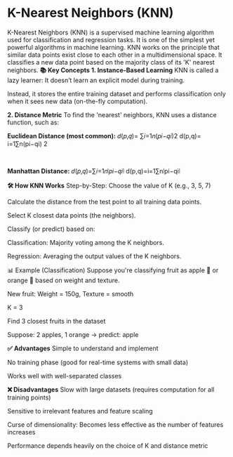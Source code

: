 # K-Nearest Neighbors (KNN)
K-Nearest Neighbors (KNN) is a supervised machine learning algorithm used for classification and regression tasks. It is one of the simplest yet powerful algorithms in machine learning.
KNN works on the principle that similar data points exist close to each other in a multidimensional space. It classifies a new data point based on the majority class of its 'K' nearest neighbors.
**📚 Key Concepts**
**1. Instance-Based Learning**
KNN is called a lazy learner: It doesn’t learn an explicit model during training.

Instead, it stores the entire training dataset and performs classification only when it sees new data (on-the-fly computation).

**2. Distance Metric**
To find the 'nearest' neighbors, KNN uses a distance function, such as:

**Euclidean Distance (most common):**
𝑑(𝑝,𝑞)=  ∑𝑖=1𝑛(𝑝𝑖−𝑞𝑖)2
d(p,q)= i=1∑n(pi−qi) 2
 
​
 
**Manhattan Distance:**
𝑑(𝑝,𝑞)=∑𝑖=1𝑛∣𝑝𝑖−𝑞𝑖∣
d(p,q)=i=1∑n∣pi−qi∣


**🛠️ How KNN Works**
Step-by-Step:
Choose the value of K (e.g., 3, 5, 7)

Calculate the distance from the test point to all training data points.

Select K closest data points (the neighbors).

Classify (or predict) based on:

Classification: Majority voting among the K neighbors.

Regression: Averaging the output values of the K neighbors.

📊 Example (Classification)
Suppose you're classifying fruit as apple 🍎 or orange 🍊 based on weight and texture.

New fruit: Weight = 150g, Texture = smooth

K = 3

Find 3 closest fruits in the dataset

Suppose: 2 apples, 1 orange → predict: apple

**✅ Advantages**
Simple to understand and implement

No training phase (good for real-time systems with small data)

Works well with well-separated classes

**❌ Disadvantages**
Slow with large datasets (requires computation for all training points)

Sensitive to irrelevant features and feature scaling

Curse of dimensionality: Becomes less effective as the number of features increases

Performance depends heavily on the choice of K and distance metric



